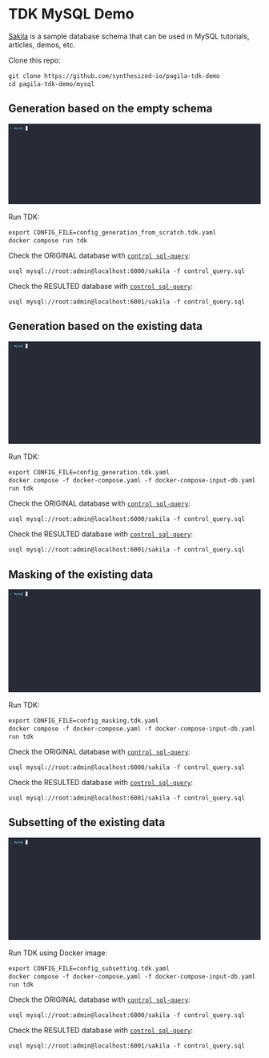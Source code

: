 # TDK MySQL Demo

[Sakila](https://dev.mysql.com/doc/sakila/en) is a sample database schema that can be used in MySQL tutorials, articles, demos, etc.

Clone this repo:
```shell
git clone https://github.com/synthesized-io/pagila-tdk-demo
cd pagila-tdk-demo/mysql
```


## Generation based on the empty schema

![generation from scratch demo](generation_from_scratch.gif)

Run TDK:
```shell
export CONFIG_FILE=config_generation_from_scratch.tdk.yaml
docker compose run tdk
```

Check the ORIGINAL database with [`control sql-query`](control_query.sql):
```shell
usql mysql://root:admin@localhost:6000/sakila -f control_query.sql
```

Check the RESULTED database with [`control sql-query`](control_query.sql):
```shell
usql mysql://root:admin@localhost:6001/sakila -f control_query.sql
```


## Generation based on the existing data

![generation demo](generation.gif)

Run TDK:
```shell
export CONFIG_FILE=config_generation.tdk.yaml
docker compose -f docker-compose.yaml -f docker-compose-input-db.yaml run tdk
```

Check the ORIGINAL database with [`control sql-query`](control_query.sql):
```shell
usql mysql://root:admin@localhost:6000/sakila -f control_query.sql
```

Check the RESULTED database with [`control sql-query`](control_query.sql):
```shell
usql mysql://root:admin@localhost:6001/sakila -f control_query.sql
```


## Masking of the existing data

![masking demo](masking.gif)

Run TDK:
```shell
export CONFIG_FILE=config_masking.tdk.yaml
docker compose -f docker-compose.yaml -f docker-compose-input-db.yaml run tdk
```

Check the ORIGINAL database with [`control sql-query`](control_query.sql):
```shell
usql mysql://root:admin@localhost:6000/sakila -f control_query.sql
```

Check the RESULTED database with [`control sql-query`](control_query.sql):
```shell
usql mysql://root:admin@localhost:6001/sakila -f control_query.sql
```


## Subsetting of the existing data

![subsetting demo](subsetting.gif)

Run TDK using Docker image:
```shell
export CONFIG_FILE=config_subsetting.tdk.yaml
docker compose -f docker-compose.yaml -f docker-compose-input-db.yaml run tdk
```

Check the ORIGINAL database with [`control sql-query`](control_query.sql):
```shell
usql mysql://root:admin@localhost:6000/sakila -f control_query.sql
```

Check the RESULTED database with [`control sql-query`](control_query.sql):
```shell
usql mysql://root:admin@localhost:6001/sakila -f control_query.sql
```
